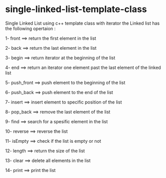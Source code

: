 # single-linked-list-template-class
Single Linked List using c++ template class with iterator
the Linked list has the following opertaion :

1- front ==> return the first element in the list

2- back ==> return the last element in the list

3- begin ==> return iterator at the beginning of the list

4- end ==> return an iterator one element past the last element of the linked list

5- push_front ==> push element to the beginning of the list

6- push_back ==> push element to the end of the list

7- insert ==> insert element to specific position of the list

8- pop_back ==> remove the last element of the list

9- find ==> search for a spesific element in the list

10- reverse ==> reverse the list

11- isEmpty ==> check if the list is empty or not

12- length ==> return the size of the list

13- clear ==> delete all elements in the list

14- print ==> print the list

